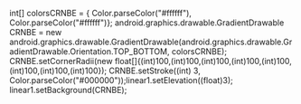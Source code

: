 int[] colorsCRNBE = { Color.parseColor("#ffffff"), Color.parseColor("#ffffff")}; android.graphics.drawable.GradientDrawable CRNBE = new android.graphics.drawable.GradientDrawable(android.graphics.drawable.GradientDrawable.Orientation.TOP_BOTTOM, colorsCRNBE);
CRNBE.setCornerRadii(new float[]{(int)100,(int)100,(int)100,(int)100,(int)100,(int)100,(int)100,(int)100});
CRNBE.setStroke((int) 3, Color.parseColor("#000000"));linear1.setElevation((float)3);
linear1.setBackground(CRNBE);
